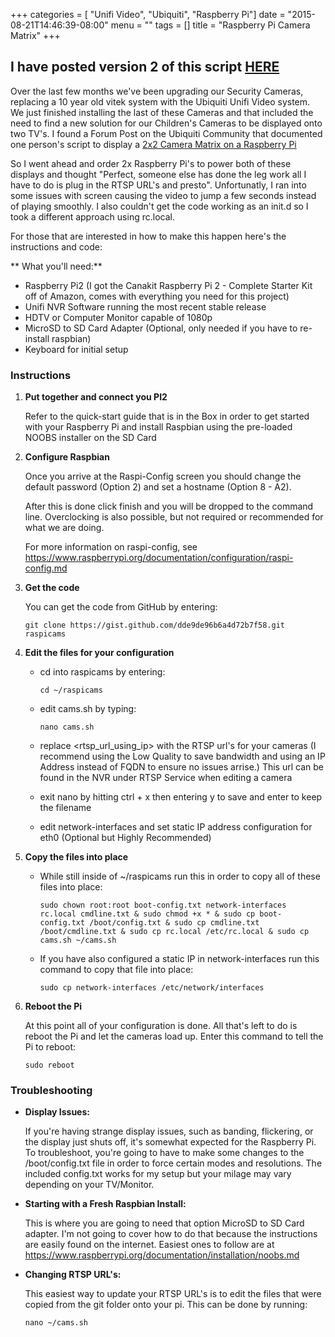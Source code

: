 +++
categories = [ "Unifi Video", "Ubiquiti", "Raspberry Pi"]
date = "2015-08-21T14:46:39-08:00"
menu = ""
tags = []
title = "Raspberry Pi Camera Matrix"
+++

## I have posted version 2 of this script [HERE](http://www.mholt.tech/blog/2015/08/29/pi-cam-matrix-v2/)
Over the last few months we've been upgrading our Security Cameras, replacing a 10 year old vitek system with the Ubiquiti Unifi Video system.  We just finished installing the last of these Cameras and that included the need to find a new solution for our Children's Cameras to be displayed onto two TV's.  I found a Forum Post on the Ubiquiti Community that documented one person's script to display a [2x2 Camera Matrix on a Raspberry Pi](http://community.ubnt.com/t5/UniFi-Video/Tutorial-Raspberry-Pi-4-Cam-Matrix-Viewer-Appliance/m-p/1253309#U1253309)

So I went ahead and order 2x Raspberry Pi's to power both of these displays and thought "Perfect, someone else has done the leg work all I have to do is plug in the RTSP URL's and presto".  Unfortunatly, I ran into some issues with screen causing the video to jump a few seconds instead of playing smoothly.  I also couldn't get the code working as an init.d so I took a different approach using rc.local.

For those that are interested in how to make this happen here's the instructions and code:

** What you'll need:**

- Raspberry Pi2 (I got the Canakit Raspberry Pi 2 - Complete Starter Kit off of Amazon, comes with everything you need for this project)
- Unifi NVR Software running the most recent stable release
- HDTV or Computer Monitor capable of 1080p
- MicroSD to SD Card Adapter (Optional, only needed if you have to re-install raspbian)
- Keyboard for initial setup


### Instructions
1. **Put together and connect you PI2**

    Refer to the quick-start guide that is in the Box in order to get started with your Raspberry Pi and install Raspbian using the pre-loaded NOOBS installer on the SD Card

1. **Configure Raspbian**

    Once you arrive at the Raspi-Config screen you should change the default password (Option 2) and set a hostname (Option 8 - A2).

    After this is done click finish and you will be dropped to the command line. Overclocking is also possible, but not required or recommended for what we are doing.

    For more information on raspi-config, see <https://www.raspberrypi.org/documentation/configuration/raspi-config.md>

1. **Get the code**

    You can get the code from GitHub by entering:

    ````
    git clone https://gist.github.com/dde9de96b6a4d72b7f58.git raspicams
    ````
1. **Edit the files for your configuration**

    - cd into raspicams by entering:

         ````
         cd ~/raspicams
         ````
    - edit cams.sh by typing:

         ``nano cams.sh``

    - replace <rtsp_url_using_ip> with the RTSP url's for your cameras (I recommend using the Low Quality to save bandwidth and using an IP Address instead of FQDN to ensure no issues arrise.)  This url can be found in the NVR under RTSP Service when editing a camera

    - exit nano by hitting ctrl + x then entering y to save and enter to keep the filename

    - edit network-interfaces and set static IP address configuration for eth0 (Optional but Highly Recommended)

1. **Copy the files into place**

    - While still inside of ~/raspicams run this in order to copy all of these files into place:

      ``sudo chown root:root boot-config.txt network-interfaces rc.local cmdline.txt & sudo chmod +x * & sudo cp boot-config.txt /boot/config.txt & sudo cp cmdline.txt /boot/cmdline.txt & sudo cp rc.local /etc/rc.local & sudo cp cams.sh ~/cams.sh``

    - If you have also configured a static IP in network-interfaces run this command to copy that file into place:

      ``sudo cp network-interfaces /etc/network/interfaces``

1. **Reboot the Pi**

    At this point all of your configuration is done.  All that's left to do is reboot the Pi and let the cameras load up.  Enter this command to tell the Pi to reboot:

    ``sudo reboot``

### Troubleshooting

- **Display Issues:**

  If you're having strange display issues, such as banding, flickering, or the display just shuts off, it's somewhat expected for the Raspberry Pi.  To troubleshoot, you're going to have to make some changes to the /boot/config.txt file in order to force certain modes and resolutions.   The included config.txt works for my setup but your milage may vary depending on your TV/Monitor.

- **Starting with a Fresh Raspbian Install:**

  This is where you are going to need that option MicroSD to SD Card adapter.  I'm not going to cover how to do that because the instructions are easily found on the internet.  Easiest ones to follow are at <https://www.raspberrypi.org/documentation/installation/noobs.md>

- **Changing RTSP URL's:**

  This easiest way to update your RTSP URL's is to edit the files that were copied from the git folder onto your pi.  This can be done by running:

  ``nano ~/cams.sh``
